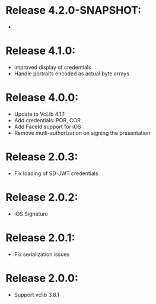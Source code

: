 # Release 4.2.0-SNAPSHOT:
* 

# Release 4.1.0:
* improved display of credentials
* Handle portraits encoded as actual byte arrays

# Release 4.0.0:
* Update to VcLib 4.1.1
* Add credentials: POR, COR
* Add FaceId support for iOS
* Remove mutli-authorization on signing the presentation

# Release 2.0.3:
 * Fix loading of SD-JWT credentials

# Release 2.0.2:
 * iOS Signature

# Release 2.0.1:
 * Fix serialization issues

# Release 2.0.0:
 * Support vclib 3.8.1
